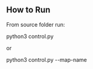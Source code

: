 ## How to Run

From source folder run:

python3 control.py

or 

python3 control.py --map-name <map-name> 